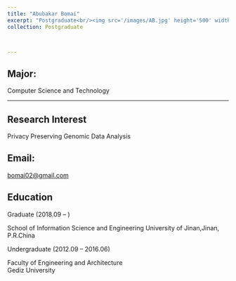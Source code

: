 ```yaml
---
title: "Abubakar Bomai"
excerpt: "Postgraduate<br/><img src='/images/AB.jpg' height='500' width='300'>"
collection: Postgraduate



---
```

Major:   
---
Computer Science and Technology   

---
Research Interest
---
Privacy Preserving Genomic Data Analysis

Email:            
---
bomai02@gmail.com



Education
----
Graduate (2018.09 –  ) 

School of Information Science and Engineering 
University of Jinan,Jinan, P.R.China 

Undergraduate (2012.09 – 2016.06) 

Faculty of Engineering and Architecture  
Gediz University 



